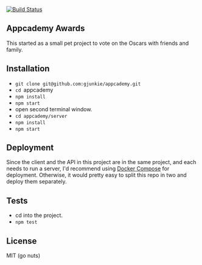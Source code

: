 [![Build Status](https://travis-ci.org/gjunkie/appcademy.svg?branch=master)](https://travis-ci.org/gjunkie/appcademy)

## Appcademy Awards
This started as a small pet project to vote on the Oscars with friends and family.

## Installation

- `git clone git@github.com:gjunkie/appcademy.git`
- `cd `appcademy
- `npm install`
- `npm start`
- open second terminal window.
- `cd appcademy/server`
- `npm install`
- `npm start`

## Deployment
Since the client and the API in this project are in the same project, and each needs to run a server, I'd recommend using [Docker Compose](https://docs.docker.com/compose/) for deployment. Otherwise, it would pretty easy to split this repo in two and deploy them separately.

## Tests
- cd into the project.
- `npm test`

## License
MIT (go nuts)
